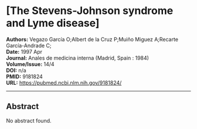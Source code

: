 # [The Stevens-Johnson syndrome and Lyme disease]

**Authors:** Vegazo García O;Albert de la Cruz P;Muiño Miguez A;Recarte García-Andrade C;  
**Date:** 1997 Apr  
**Journal:** Anales de medicina interna (Madrid, Spain : 1984)  
**Volume/Issue:** 14/4  
**DOI:** n/a  
**PMID:** 9181824  
**URL:** https://pubmed.ncbi.nlm.nih.gov/9181824/

---

## Abstract

No abstract found.

